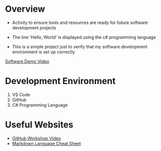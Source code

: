 # Overview

- Activity to ensure tools and resources are ready for future software development projects

- The line 'Hello, World' is displayed using the c# programming language

- This is a simple project just to verify that my software development environment is set up correctly

[Software Demo Video](https://youtu.be/pFFHyDMPneQ)

# Development Environment

1. VS Code
2. GitHub
3. C# Programming Language

# Useful Websites

* [GitHub Workshop Video](https://video.byui.edu/media/t/1_zyyx43ke)
* [Markdown Language Cheat Sheet](https://www.markdownguide.org/cheat-sheet/)